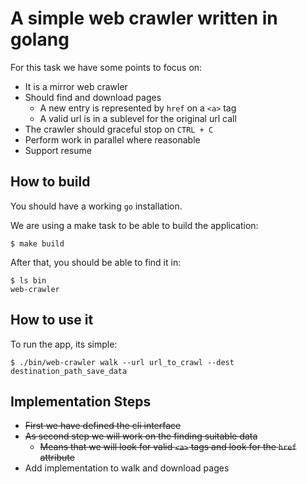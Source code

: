 # A simple web crawler written in golang

For this task we have some points to focus on:

- It is a mirror web crawler
- Should find and download pages
  - A new entry is represented by `href` on a `<a>` tag
  - A valid url is in a sublevel for the original url call
- The crawler should graceful stop on `CTRL + C`
- Perform work in parallel where reasonable
- Support resume

## How to build

You should have a working `go` installation.

We are using a make task to be able to build the application:
```
$ make build
```

After that, you should be able to find it in: 

```
$ ls bin
web-crawler
```

## How to use it

To run the app, its simple:

```
$ ./bin/web-crawler walk --url url_to_crawl --dest destination_path_save_data
```

## Implementation Steps

- <del>First we have defined the cli interface</del>
- <del>As second step we will work on the finding suitable data</del>
  - <del>Means that we will look for valid `<a>` tags and look for the `href` attribute</del>
- Add implementation to walk and download pages 